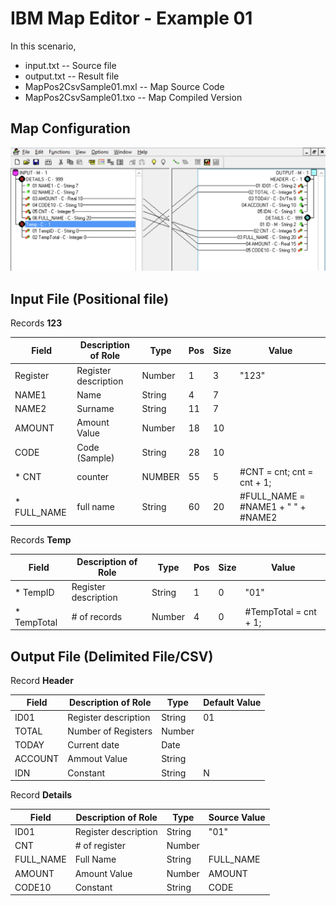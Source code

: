 # IBM Map Editor - Example 01

In this scenario, 

* input.txt -- Source file
* output.txt -- Result file
* MapPos2CsvSample01.mxl -- Map Source Code
* MapPos2CsvSample01.txo -- Map Compiled Version

## Map Configuration

![Current Map](map-pos-to-csv-ex01-main.png)


## Input File (Positional file)

Records **123**

| Field    | Description of Role  | Type   | Pos | Size | Value |
|----------|----------------------|--------|-----|------|---------------|
| Register | Register description | Number |   1 |    3 | "123" |
| NAME1    | Name                 | String |   4 |    7 | |
| NAME2    | Surname              | String |  11 |    7 | |
| AMOUNT   | Amount Value         | Number |  18 |   10 | |
| CODE     | Code (Sample)        | String |  28 |   10 | |
| * CNT       | counter           | NUMBER |  55 |   5  | #CNT = cnt; cnt = cnt + 1;   |
| * FULL_NAME | full name         | String |  60 |   20 | #FULL_NAME = #NAME1 + " " + #NAME2|

Records **Temp**

| Field    | Description of Role  | Type   | Pos | Size | Value |
|----------|----------------------|--------|-----|------|---------------|
| * TempID | Register description | String |   1 |    0 | "01" |
| * TempTotal | # of records      | Number |   4 |    0 | #TempTotal = cnt + 1; |

## Output File (Delimited File/CSV)

Record **Header** 

| Field    | Description of Role  | Type   | Default Value |
|----------|----------------------|--------|---------------|
| ID01     | Register description | String | 01 |
| TOTAL    | Number of Registers  | Number | |
| TODAY    | Current date         | Date   | |
| ACCOUNT  | Ammout Value         | String | |
| IDN      | Constant             | String | N |

Record **Details** 

| Field    | Description of Role  | Type   | Source Value  | 
|----------|----------------------|--------|---------------|
| ID01     | Register description | String | "01"          | 
| CNT      | # of register        | Number |               |
| FULL_NAME| Full Name            | String | FULL_NAME     |
| AMOUNT   | Amount Value         | Number | AMOUNT        |
| CODE10   | Constant             | String | CODE          |
